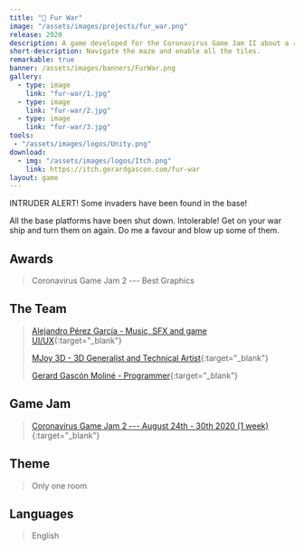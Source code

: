 ```yaml
---
title: "🦊 Fur War"
image: "/assets/images/projects/fur_war.png"
release: 2020
description: A game developed for the Coronavirus Game Jam II about a red panda with a spaceship that has to enable all the base platforms.
short-description: Navigate the maze and enable all the tiles.
remarkable: true
banner: /assets/images/banners/FurWar.png
gallery:
  - type: image
    link: "fur-war/1.jpg"
  - type: image
    link: "fur-war/2.jpg"
  - type: image
    link: "fur-war/3.jpg"
tools:
 - "/assets/images/logos/Unity.png"
download:
  - img: "/assets/images/logos/Itch.png"
    link: https://itch.gerardgascon.com/fur-war
layout: game
---
```


INTRUDER ALERT! Some invaders have been found in the base!

All the base platforms have been shut down. Intolerable! Get on your war ship and turn them on again. Do me a favour and blow up some of them.

## Awards

> Coronavirus Game Jam 2 --- Best Graphics

## The Team

> [Alejandro Pérez García - Music, SFX and game UI/UX](https://twitter.com/sonucais/){:target="_blank"}
>
> [MJoy 3D - 3D Generalist and Technical Artist](https://www.artstation.com/mjoy3d/){:target="_blank"}
>
> [Gerard Gascón Moliné - Programmer](https://twitter.com/G_of_Geri/){:target="_blank"}

## Game Jam

> [Coronavirus Game Jam 2 --- August 24th - 30th 2020 (1 week)](https://itch.io/jam/coronavirus-game-jam-2/){:target="_blank"}

## Theme

> Only one room

## Languages

> English
